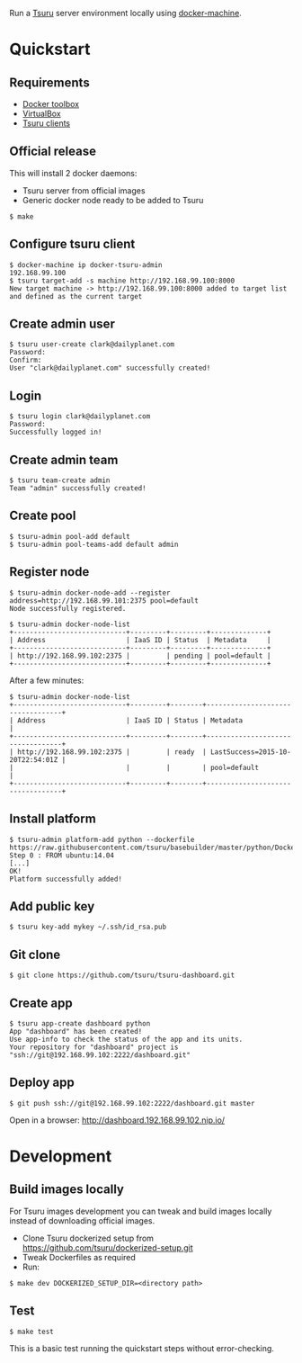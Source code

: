Run a [Tsuru](http://tsuru.io/) server environment locally using [docker-machine](https://docs.docker.com/machine/).


# Quickstart
## Requirements
* [Docker toolbox](https://www.docker.com/docker-toolbox)
* [VirtualBox](https://www.virtualbox.org)
* [Tsuru clients](http://docs.tsuru.io/en/stable/using/install-client.html)

## Official release
This will install 2 docker daemons:

* Tsuru server from official images
* Generic docker node ready to be added to Tsuru

```
$ make
```

## Configure tsuru client

```
$ docker-machine ip docker-tsuru-admin
192.168.99.100
$ tsuru target-add -s machine http://192.168.99.100:8000
New target machine -> http://192.168.99.100:8000 added to target list and defined as the current target
```


## Create admin user

```
$ tsuru user-create clark@dailyplanet.com
Password: 
Confirm: 
User "clark@dailyplanet.com" successfully created!
```

## Login

```
$ tsuru login clark@dailyplanet.com
Password: 
Successfully logged in!
```

## Create admin team

```
$ tsuru team-create admin
Team "admin" successfully created!
```

## Create pool

```
$ tsuru-admin pool-add default
$ tsuru-admin pool-teams-add default admin
```

## Register node

```
$ tsuru-admin docker-node-add --register address=http://192.168.99.101:2375 pool=default
Node successfully registered.

$ tsuru-admin docker-node-list
+----------------------------+---------+---------+--------------+
| Address                    | IaaS ID | Status  | Metadata     |
+----------------------------+---------+---------+--------------+
| http://192.168.99.102:2375 |         | pending | pool=default |
+----------------------------+---------+---------+--------------+
```
After a few minutes:

```
$ tsuru-admin docker-node-list
+----------------------------+---------+--------+----------------------------------+
| Address                    | IaaS ID | Status | Metadata                         |
+----------------------------+---------+--------+----------------------------------+
| http://192.168.99.102:2375 |         | ready  | LastSuccess=2015-10-20T22:54:01Z |
|                            |         |        | pool=default                     |
+----------------------------+---------+--------+----------------------------------+
```

## Install platform

```
$ tsuru-admin platform-add python --dockerfile https://raw.githubusercontent.com/tsuru/basebuilder/master/python/Dockerfile
Step 0 : FROM ubuntu:14.04
[...]
OK!
Platform successfully added!
```

## Add public key

```
$ tsuru key-add mykey ~/.ssh/id_rsa.pub 
```

## Git clone
```
$ git clone https://github.com/tsuru/tsuru-dashboard.git
```

## Create app

```
$ tsuru app-create dashboard python
App "dashboard" has been created!
Use app-info to check the status of the app and its units.
Your repository for "dashboard" project is "ssh://git@192.168.99.102:2222/dashboard.git"
```

## Deploy app

```
$ git push ssh://git@192.168.99.102:2222/dashboard.git master
```

Open in a browser: http://dashboard.192.168.99.102.nip.io/

# Development
## Build images locally
For Tsuru images development you can tweak and build images locally instead of downloading official images.

* Clone Tsuru dockerized setup from https://github.com/tsuru/dockerized-setup.git
* Tweak Dockerfiles as required
* Run:

```
$ make dev DOCKERIZED_SETUP_DIR=<directory path>
```

## Test

```
$ make test
```

This is a basic test running the quickstart steps without error-checking.
